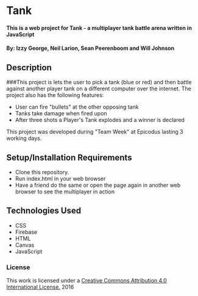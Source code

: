 # Tank

#### This is a web project for Tank - a multiplayer tank battle arena written in JavaScript
#### By: Izzy George, Neil Larion, Sean Peerenboom and Will Johnson

## Description

###This project is lets the user to pick a tank (blue or red) and then battle against another player tank on a different computer over the internet. The project also has the following features:
* User can fire "bullets" at the other opposing tank
* Tanks take damage when fired upon 
* After three shots a Player's Tank explodes and a winner is declared

This project was developed during "Team Week" at Epicodus lasting 3 working days.

## Setup/Installation Requirements
- Clone this repository.
- Run index.html in your web browser
- Have a friend do the same or open the page again in another web browser to see the multiplayer in action


## Technologies Used
* CSS
* Firebase
* HTML
* Canvas
* JavaScript

### License

This work is licensed under a [Creative Commons Attribution 4.0 International License.](http://creativecommons.org/licenses/by/4.0/) 2016
